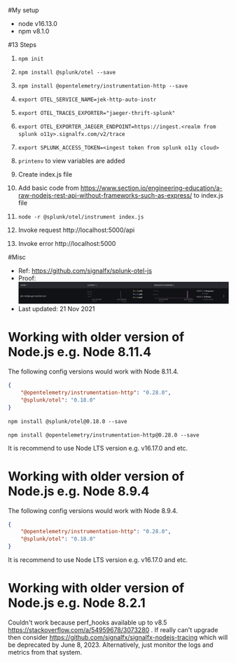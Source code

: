#My setup
- node v16.13.0
- npm v8.1.0

#13 Steps
1. `npm init`


2. `npm install @splunk/otel --save`


3. `npm install @opentelemetry/instrumentation-http --save`


4. `export OTEL_SERVICE_NAME=jek-http-auto-instr`


5. `export OTEL_TRACES_EXPORTER="jaeger-thrift-splunk"`


6. `export OTEL_EXPORTER_JAEGER_ENDPOINT=https://ingest.<realm from splunk o11y>.signalfx.com/v2/trace`


7. `export SPLUNK_ACCESS_TOKEN=<ingest token from splunk o11y cloud>`


8. `printenv` to view variables are added


9. Create index.js file


10. Add basic code from https://www.section.io/engineering-education/a-raw-nodejs-rest-api-without-frameworks-such-as-express/ to index.js file


11. `node -r @splunk/otel/instrument index.js`


12. Invoke request http://localhost:5000/api
    

13. Invoke error http://localhost:5000

#Misc

- Ref: https://github.com/signalfx/splunk-otel-js
- Proof: ![proof](proof.png "working proof")
- Last updated: 21 Nov 2021

# Working with older version of Node.js e.g. Node 8.11.4
The following config versions would work with Node 8.11.4.
```json
{ 
    "@opentelemetry/instrumentation-http": "0.28.0",
    "@splunk/otel": "0.18.0"
}
```

`npm install @splunk/otel@0.18.0 --save`

`npm install @opentelemetry/instrumentation-http@0.28.0 --save`

It is recommend to use Node LTS version e.g. v16.17.0 and etc.

# Working with older version of Node.js e.g. Node 8.9.4
The following config versions would work with Node 8.9.4.
```json
{ 
    "@opentelemetry/instrumentation-http": "0.28.0",
    "@splunk/otel": "0.18.0"
}
```
It is recommend to use Node LTS version e.g. v16.17.0 and etc.

# Working with older version of Node.js e.g. Node 8.2.1
Couldn't work because perf_hooks available up to v8.5 https://stackoverflow.com/a/54959678/3073280 . If really can't upgrade then consider https://github.com/signalfx/signalfx-nodejs-tracing which will be deprecated by June 8, 2023. Alternatively, just monitor the logs and metrics from that system.
